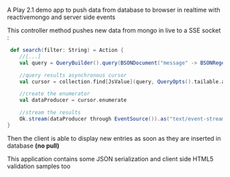 A Play 2.1 demo app to push data from database to browser in realtime with reactivemongo and server side events

This controller method pushes new data from mongo in live to a SSE socket : 

```scala
 def search(filter: String) = Action { 
    //[...]
    val query = QueryBuilder().query(BSONDocument("message" -> BSONRegex(filter, "")))

    //query results asynchronous cursor
    val cursor = collection.find[JsValue](query, QueryOpts().tailable.awaitData)

    //create the enumerator
    val dataProducer = cursor.enumerate

    //stream the results
    Ok.stream(dataProducer through EventSource()).as("text/event-stream")
}

```
Then the client is able to display new entries as soon as they are inserted in database **(no pull)**

This application contains some JSON serialization and client side HTML5 validation samples too